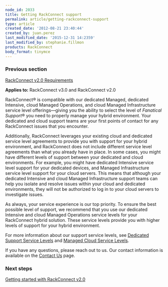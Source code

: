 ```yaml
---
node_id: 2033
title: Getting RackConnect support
permalink: article/getting-rackconnect-support
type: article
created_date: '2012-08-21 23:40:44'
created_by: juan.perez
last_modified_date: '2015-12-31 14:2359'
last_modified_by: stephanie.fillmon
products: RackConnect
body_format: tinymce
---
```


### Previous section

[RackConnect v2.0
Requirements](https://www.rackspace.com/knowledge_center/article/rackconnect-v20-requirements)

**Applies to:** RackConnect v3.0 and RackConnect v2.0

RackConnect&reg; is compatible with our dedicated Managed, dedicated
Intensive, cloud Managed Operations, and cloud Managed Infrastructure
service level offerings&mdash;giving you the ability to select the level of
*Fanatical Support*&reg; you need to properly manage your hybrid
environment. Your dedicated and cloud support teams are your first
points of contact for any RackConnect issues that you encounter.

Additionally, RackConnect leverages your existing cloud and dedicated
service level agreements to provide you with support for your hybrid
environment, and RackConnect does not include different service level
agreements than what you already have in place. In some cases, you might
have different levels of support between your dedicated and cloud
environments. For example, you might have dedicated Intensive service
level support for your dedicated devices, and Managed Infrastructure
service level support for your cloud servers. This means that although
your dedicated Intensive and cloud Managed Infrastructure support teams
can help you isolate and resolve issues within your cloud and dedicated
environments, they will not be authorized to log in to your cloud
servers to investigate issues.

As always, your service experience is our top priority. To ensure the
best possible level of support, we recommend that you use our dedicated
Intensive and cloud Managed Operations service levels for your
RackConnect hybrid solution. These service levels provide you with
higher levels of support for your hybrid environment.

For more information about our support service levels, see [Dedicated
Support Service
Levels](http://www.rackspace.com/managed-hosting/service-levels/) and
[Managed Cloud Service Levels](http://www.rackspace.com/managed-cloud/).

If you have any questions, please reach out to us. Our contact
information is available on the [Contact
Us](http://www.rackspace.com/knowledge_center/support) page.

### Next steps

[Getting started with RackConnect
v2.0](https://www.rackspace.com/knowledge_center/article/getting-started-with-rackconnect-v20)

